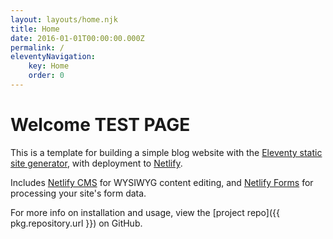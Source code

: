 ```yaml
---
layout: layouts/home.njk
title: Home
date: 2016-01-01T00:00:00.000Z
permalink: /
eleventyNavigation:
    key: Home
    order: 0
---
```


# Welcome TEST PAGE

This is a template for building a simple blog website with the [Eleventy static site generator](https://www.11ty.io), with deployment to [Netlify](https://www.netlify.com).

Includes [Netlify CMS](https://www.netlifycms.org) for WYSIWYG content editing, and [Netlify Forms](https://www.netlify.com/docs/form-handling) for processing your site's form data.

For more info on installation and usage, view the [project repo]({{ pkg.repository.url }}) on GitHub.

